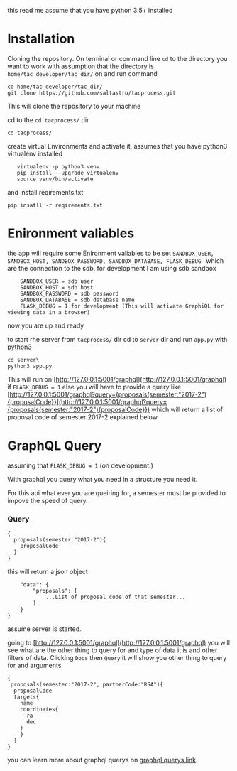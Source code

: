 this read me assume that you have python 3.5+ installed

# Installation

Cloning the repository.
On terminal or command line 
`cd` to the directory you want to work with assumption that the directory is `home/tac_developer/tac_dir/`  on and run command
```
cd home/tac_developer/tac_dir/
git clone https://github.com/saltastro/tacprocess.git
``` 

This will clone the repository to your machine

cd to the `cd tacprocess/` dir 
```bazaar
cd tacprocess/
```
create virtual Environments and activate it, assumes that you have python3 virtualenv installed
```
   virtualenv -p python3 venv
   pip install --upgrade virtualenv
   source venv/bin/activate
```
and install reqirements.txt 
```bazaar
pip insatll -r reqirements.txt
```
# Enironment valiables
the app will require some Enironment valiables to be set
`SANDBOX_USER, SANDBOX_HOST, SANDBOX_PASSWORD, SANDBOX_DATABASE, FLASK_DEBUG `
which are the connection to the sdb, for development I am using sdb sandbox
```
    SANDBOX_USER = sdb user
    SANDBOX_HOST = sdb host
    SANDBOX_PASSWORD = sdb password
    SANDBOX_DATABASE = sdb database name
    FLASK_DEBUG = 1 for development (This will activate GraphiQL for viewing data in a browser)
```

now you are up and ready

to start rhe server from `tacprocess/` dir 
cd to `server` dir and run `app.py` with python3
```bazaar
cd server\
python3 app.py
```

This will run on [http://127.0.0.1:5001/graphql](http://127.0.0.1:5001/graphql) if `FLASK_DEBUG = 1`
else you will have to provide a query like [http://127.0.0.1:5001/graphql?query={proposals(semester:"2017-2"){proposalCode}}](http://127.0.0.1:5001/graphql?query={proposals(semester:"2017-2"){proposalCode}})
which will return a list of proposal code of semester 2017-2 explained below


# GraphQL Query

assuming that `FLASK_DEBUG = 1` (on development.)

With graphql you query what you need in a structure you need it.

For this api what ever you are queiring for, a semester must be provided to impove the speed of query.

### Query

```
{
  proposals(semester:"2017-2"){
    proposalCode
  }
}
```

this will return a json object 
```{
    "data": {
        "proposals": [
            ...List of proposal code of that semester...
        ]
    }
}
```
assume server is started.

going to [http://127.0.0.1:5001/graphql](http://127.0.0.1:5001/graphql) you will see what are the other thing to query 
for and type of data it is and other filters of data. Clicking `Docs` then `Query` it will show you other thing to query for
and arguments

```
{
 proposals(semester:"2017-2", partnerCode:"RSA"){
  proposalCode
  targets{
    name
    coordinates{
      ra
      dec
    }      
    }
  }
}
```

you can learn more about graphql querys on [graphql querys link](http://graphql.org/learn/queries/)

